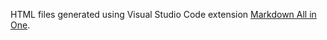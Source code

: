 HTML files generated using Visual Studio Code extension [Markdown All in One](https://marketplace.visualstudio.com/items?itemName=yzhang.markdown-all-in-one).